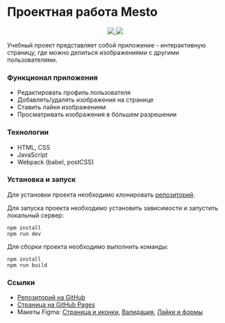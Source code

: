 # Проектная работа Mesto
<p align="center">
    <a href="https://github.com/anna-kobis/mesto-project-ff.git" alt="Mesto">
      <img src="https://img.shields.io/badge/GitHub-black?style=flat&logo=github" />
    </a>
    <a href="https://anna-kobis.github.io/mesto-project-ff/" alt="Mesto">
        <img src="https://img.shields.io/badge/GitHub%20Pages-black?style=flat&logo=github" />
    </a>
</p>

Учебный проект представляет собой приложение - интерактивную страницу, где можно делиться изображениями с другими пользователями.

### Функционал приложения
* Редактировать профиль пользователя
* Добавлять/удалять изображения на странице
* Ставить лайки изображениям
* Просматривать изображения в бóльшем разрешении

### Технологии
* HTML, CSS
* JavaScript
* Webpack (babel, postCSS)

### Установка и запуск
Для установки проекта необходимо клонировать [репозиторий](https://github.com/anna-kobis/mesto-project-ff.git).

Для запуска проекта необходимо установить зависимости и запустить локальный сервер:
```
npm install
npm run dev
```
Для сборки проекта необходимо выполнить команды:
```
npm install
npm run build
```

### Ссылки
* [Репозиторий на GitHub](https://github.com/anna-kobis/mesto-project-ff.git)
* [Страница на GitHub Pages](https://anna-kobis.github.io/mesto-project-ff/)
* Макеты Figma: [Страница и иконки](https://www.figma.com/design/bjyvbKKJN2naO0ucURl2Z0/JavaScript.-Sprint-5?node-id=0-1&t=JMLXPG7whBHR80qZ-0), [Валидация](https://www.figma.com/design/kRVLKwYG3d1HGLvh7JFWRT/JavaScript.-Sprint-6?node-id=0-1&t=4CfAz4lzkAG0puaX-0), [Лайки и формы](https://www.figma.com/design/PSdQFRHoxXJFs2FH8IXViF/JavaScript.-Sprint-9?node-id=0-1&t=BetLW3h6xPYCalhp-0)
